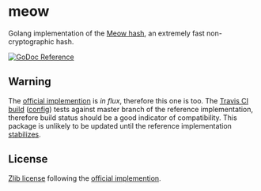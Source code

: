 # meow

Golang implementation of the [Meow hash](https://mollyrocket.com/meowhash), an
extremely fast non-cryptographic hash.

[![GoDoc Reference](http://img.shields.io/badge/godoc-reference-5272B4.svg?style=flat-square)](http://godoc.org/github.com/mmcloughlin/meow)

## Warning

The [official
implemention](https://github.com/cmuratori/meow_hash) is _in flux_, therefore this one is too. The [Travis CI build](https://travis-ci.org/mmcloughlin/meow) ([config](.travis.yml)) tests against master branch of the reference implementation, therefore build status should be a good indicator of compatibility. This package is unlikely to be updated until the reference implementation [stabilizes](https://github.com/cmuratori/meow_hash/issues/29).

## License

[Zlib license](https://spdx.org/licenses/Zlib.html) following the [official
implemention](https://github.com/cmuratori/meow_hash/blob/master/LICENSE).
